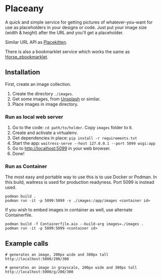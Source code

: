 # Placeany

A quick and simple service for getting pictures of whatever-you-want
for use as placeholders in your designs or code. Just put your image
size (width & height) after the URL and you'll get a placeholder.

Similar URL API as [Placekitten]([http://placekitten.com](https://web.archive.org/web/20110504042732/http://placekitten.com/)).

There is also a bookmarklet service which works the same as
[Horse_ebookmarklet]([http://www.heyben.com/horse_ebookmarklet/](https://web.archive.org/web/20120223050454/http://www.heyben.com/horse_ebookmarklet/)).

## Installation

First, create an image collection.

1. Create the directory `./images`.
1. Get some images, from [Unsplash](https://unsplash.com) or similar.
1. Place images in image directory.

### Run as local web server

1. Go to the code: `cd path/to/holder`. Copy `images` folder to it.
1. Create and activate a virtualenv.
1. Get dependencies in place: `pip install -r requirements.txt`
1. Start the app: `waitress-serve --host 127.0.0.1 --port 5099 wsgi:app`
1. Go to [http://localhost:5099](http://localhost:5099) in your web browser.
1. Done!

### Run as Container

The most easy and portable way to use this is to use Docker or Podman.
In this build, waitress is used for production readyness. Port 5099 is
instead used.

    podman build .
    podman run -it -p 5099:5099 -v ./images:/app/images <container id>

If you wish to embed images in container as well, use alternate
Containerfile.

    podman build -f Containerfile.aio --build-arg images=./images .
    podman run -it -p 5099:5099 <container id>

## Example calls

    # generates an image, 200px wide and 300px tall
    http://localhost:5000/200/300

    # generates an image in grayscale, 200px wide and 300px tall
    http://localhost:5000/g/200/300

